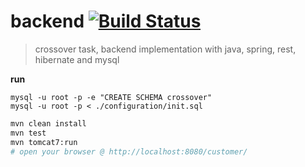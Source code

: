 # backend [![Build Status](https://travis-ci.org/owale/backend.svg?branch=master)](https://travis-ci.org/owale/backend)
> crossover task, backend implementation with java, spring, rest, hibernate and mysql

**run**
```Mysql
mysql -u root -p -e "CREATE SCHEMA crossover"
mysql -u root -p < ./configuration/init.sql
```
```bash
mvn clean install
mvn test
mvn tomcat7:run
# open your browser @ http://localhost:8080/customer/
```